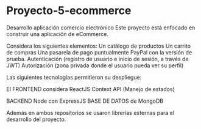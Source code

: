 # Proyecto-5-ecommerce
Desarrollo aplicación comercio electrónico
Este proyecto está enfocado en construir una aplicación de eCommerce.

Considera los siguientes elementos:
Un catálogo de productos
Un carrito de compras
Una pasarela de pago puntualmente PayPal con la versión de prueba.
Autenticación (registro de usuario e inicio de sesión, a través de JWT)
Autorización (zona privada donde el usuario pueda ver su perfil)

Las siguientes tecnologías permitieron su despliegue:

El FRONTEND considera
ReactJS
Context API (Manejo de estados)

BACKEND
Node con ExpressJS
BASE DE DATOS de MongoDB

Además en ambos repositorios se usaron librerías externas para el desarrollo 
del proyecto.
